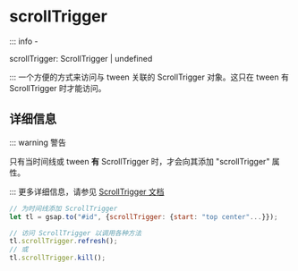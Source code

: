 # scrollTrigger

::: info -

scrollTrigger: <Badge type="tip">ScrollTrigger</Badge> | <Badge type="tip">undefined</Badge>

:::
一个方便的方式来访问与 tween 关联的 ScrollTrigger 对象。这只在 tween 有 ScrollTrigger 时才能访问。

## 详细信息

::: warning 警告

只有当时间线或 tween **有** ScrollTrigger 时，才会向其添加 "scrollTrigger" 属性。

:::
更多详细信息，请参见 [ScrollTrigger 文档](#)

```javascript
// 为时间线添加 ScrollTrigger
let tl = gsap.to("#id", {scrollTrigger: {start: "top center"...}});

// 访问 ScrollTrigger 以调用各种方法
tl.scrollTrigger.refresh();
// 或
tl.scrollTrigger.kill();
```
